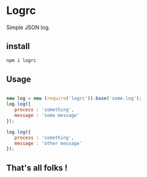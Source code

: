 # Logrc

Simple JSON log.

## install

```bash
npm i logrc

```


## Usage

```javascript

new log = new (require('logrc')).base('some.log');
log.log({
   process : 'something',
   message : 'some message'
});

log.log({
   process : 'something',
   message : 'other message'
});

```

## That's all folks !

